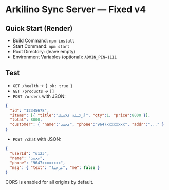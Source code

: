 # Arkilino Sync Server — Fixed v4

## Quick Start (Render)
- Build Command: `npm install`
- Start Command: `npm start`
- Root Directory: (leave empty)
- Environment Variables (optional): `ADMIN_PIN=1111`

## Test
- `GET /health` → `{ ok: true }`
- `GET /products` → `[]`
- `POST /orders` with JSON:
```json
{
  "id": "12345678",
  "items": [{ "title":"أركيلة كلاسيك", "qty":1, "price":8000 }],
  "total": 8000,
  "customer": { "name":"محمد", "phone":"9647xxxxxxxx", "addr":"..." }
}
```
- `POST /chat` with JSON:
```json
{
  "userId": "u123",
  "name": "محمد",
  "phone": "9647xxxxxxxx",
  "msg": { "text": "مرحبا", "me": false }
}
```

CORS is enabled for all origins by default.
